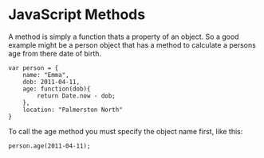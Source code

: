 # JavaScript Methods

A method is simply a function thats a property of an object. So a good example might be a person object that has a method to calculate a persons age from there date of birth.

    var person = {
        name: "Emma",
        dob: 2011-04-11,
        age: function(dob){
            return Date.now - dob;
        },
        location: "Palmerston North"
    }

To call the age method you must specify the object name first, like this:

    person.age(2011-04-11);